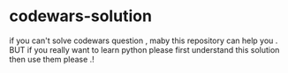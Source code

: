 # codewars-solution
if you can't solve codewars question , maby this repository can help you .
BUT if you really want to learn python please first understand this solution then use them please .!
